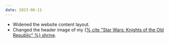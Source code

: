 ```yaml
---
date: 2023-06-11
---
```


* Widened the website content layout.
* Changed the header image of my [{% cite "Star Wars: Knights of the Old Republic" %} shrine](/shrines/starwarskotor/).
